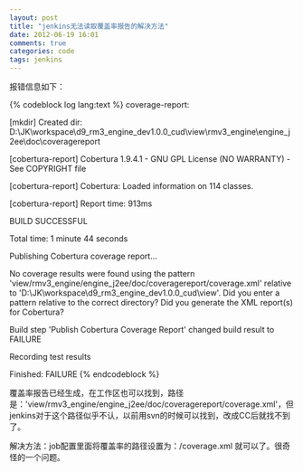 ```yaml
---
layout: post
title: "jenkins无法读取覆盖率报告的解决方法"
date: 2012-06-19 16:01
comments: true
categories: code
tags: jenkins
---
```

  
报错信息如下：  
<!--more-->
{% codeblock log lang:text %}
coverage-report:    

[mkdir] Created dir: D:\JK\workspace\d9_rm3_engine_dev1.0.0_cud\view\rmv3_engine\engine_j2ee\doc\coveragereport

[cobertura-report] Cobertura 1.9.4.1 - GNU GPL License (NO WARRANTY) - See COPYRIGHT file

[cobertura-report] Cobertura: Loaded information on 114 classes.

[cobertura-report] Report time: 913ms

BUILD SUCCESSFUL

Total time: 1 minute 44 seconds

Publishing Cobertura coverage report...

No coverage results were found using the pattern 'view/rmv3_engine/engine_j2ee/doc/coveragereport/coverage.xml' relative to 'D:\JK\workspace\d9_rm3_engine_dev1.0.0_cud\view'.  Did you enter a pattern relative to the correct directory?  Did you generate the XML report(s) for Cobertura?

Build step 'Publish Cobertura Coverage Report' changed build result to FAILURE

Recording test results

Finished: FAILURE
{% endcodeblock %}  
  
覆盖率报告已经生成，在工作区也可以找到，路径是：'view/rmv3_engine/engine_j2ee/doc/coveragereport/coverage.xml'，但jenkins对于这个路径似乎不认，以前用svn的时候可以找到，改成CC后就找不到了。  
  
解决方法：job配置里面将覆盖率的路径设置为：/coverage.xml 就可以了。很奇怪的一个问题。  
